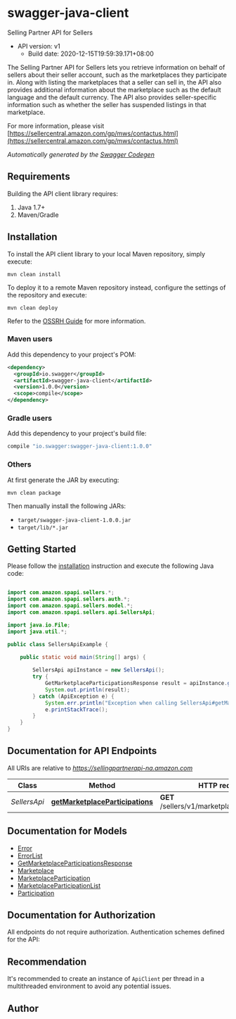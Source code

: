 # swagger-java-client

Selling Partner API for Sellers
- API version: v1
  - Build date: 2020-12-15T19:59:39.171+08:00

The Selling Partner API for Sellers lets you retrieve information on behalf of sellers about their seller account, such as the marketplaces they participate in. Along with listing the marketplaces that a seller can sell in, the API also provides additional information about the marketplace such as the default language and the default currency. The API also provides seller-specific information such as whether the seller has suspended listings in that marketplace.

  For more information, please visit [https://sellercentral.amazon.com/gp/mws/contactus.html](https://sellercentral.amazon.com/gp/mws/contactus.html)

*Automatically generated by the [Swagger Codegen](https://github.com/swagger-api/swagger-codegen)*


## Requirements

Building the API client library requires:
1. Java 1.7+
2. Maven/Gradle

## Installation

To install the API client library to your local Maven repository, simply execute:

```shell
mvn clean install
```

To deploy it to a remote Maven repository instead, configure the settings of the repository and execute:

```shell
mvn clean deploy
```

Refer to the [OSSRH Guide](http://central.sonatype.org/pages/ossrh-guide.html) for more information.

### Maven users

Add this dependency to your project's POM:

```xml
<dependency>
  <groupId>io.swagger</groupId>
  <artifactId>swagger-java-client</artifactId>
  <version>1.0.0</version>
  <scope>compile</scope>
</dependency>
```

### Gradle users

Add this dependency to your project's build file:

```groovy
compile "io.swagger:swagger-java-client:1.0.0"
```

### Others

At first generate the JAR by executing:

```shell
mvn clean package
```

Then manually install the following JARs:

* `target/swagger-java-client-1.0.0.jar`
* `target/lib/*.jar`

## Getting Started

Please follow the [installation](#installation) instruction and execute the following Java code:

```java

import com.amazon.spapi.sellers.*;
import com.amazon.spapi.sellers.auth.*;
import com.amazon.spapi.sellers.model.*;
import com.amazon.spapi.sellers.api.SellersApi;

import java.io.File;
import java.util.*;

public class SellersApiExample {

    public static void main(String[] args) {
        
        SellersApi apiInstance = new SellersApi();
        try {
            GetMarketplaceParticipationsResponse result = apiInstance.getMarketplaceParticipations();
            System.out.println(result);
        } catch (ApiException e) {
            System.err.println("Exception when calling SellersApi#getMarketplaceParticipations");
            e.printStackTrace();
        }
    }
}

```

## Documentation for API Endpoints

All URIs are relative to *https://sellingpartnerapi-na.amazon.com*

Class | Method | HTTP request | Description
------------ | ------------- | ------------- | -------------
*SellersApi* | [**getMarketplaceParticipations**](docs/SellersApi.md#getMarketplaceParticipations) | **GET** /sellers/v1/marketplaceParticipations | 


## Documentation for Models

 - [Error](docs/Error.md)
 - [ErrorList](docs/ErrorList.md)
 - [GetMarketplaceParticipationsResponse](docs/GetMarketplaceParticipationsResponse.md)
 - [Marketplace](docs/Marketplace.md)
 - [MarketplaceParticipation](docs/MarketplaceParticipation.md)
 - [MarketplaceParticipationList](docs/MarketplaceParticipationList.md)
 - [Participation](docs/Participation.md)


## Documentation for Authorization

All endpoints do not require authorization.
Authentication schemes defined for the API:

## Recommendation

It's recommended to create an instance of `ApiClient` per thread in a multithreaded environment to avoid any potential issues.

## Author



